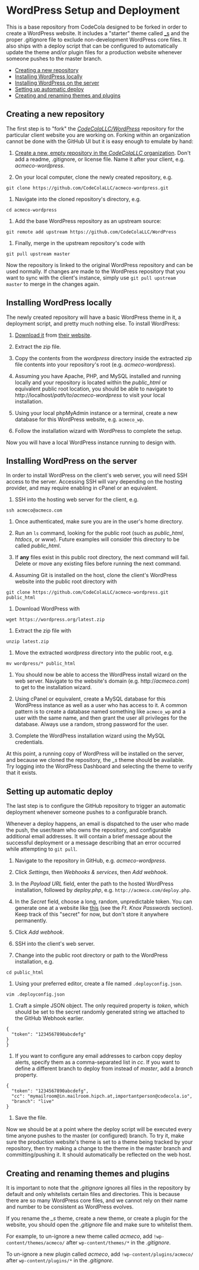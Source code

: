 # WordPress Setup and Deployment

This is a base repository from CodeCola designed to be forked in order to create a WordPress website. It includes a "starter" theme called [_s](http://underscores.me/) and the proper .gitignore file to exclude non-development WordPress core files. It also ships with a deploy script that can be configured to automatically update the theme and/or plugin files for a production website whenever someone pushes to the master branch.

* [Creating a new repository](#creating-a-new-repository)
* [Installing WordPress locally](#installing-wordpress-locally)
* [Installing WordPress on the server](#installing-wordpress-on-the-server)
* [Setting up automatic deploy](#setting-up-automatic-deploy)
* [Creating and renaming themes and plugins](#creating-and-renaming-themes-and-plugins)

## Creating a new repository

The first step is to "fork" the *[CodeColaLLC/WordPress](https://github.com/CodeColaLLC/WordPress)* repository for the particular client website you are working on. Forking within an organization cannot be done with the GitHub UI but it is easy enough to emulate by hand:

1. [Create a new, empty repository in the *CodeColaLLC* organization](https://github.com/organizations/CodeColaLLC/repositories/new). Don't add a readme, .gitignore, or license file. Name it after your client, e.g. *acmeco-wordpress*.

1. On your local computer, clone the newly created repository, e.g.
  ```
  git clone https://github.com/CodeColaLLC/acmeco-wordpress.git
  ```

1. Navigate into the cloned repository's directory, e.g.
  ```
  cd acmeco-wordpress
  ```

1. Add the base WordPress repository as an upstream source:
  ```
  git remote add upstream https://github.com/CodeColaLLC/WordPress
  ```

1. Finally, merge in the upstream repository's code with
  ```
  git pull upstream master
  ```

Now the repository is linked to the original WordPress repository and can be used normally. If changes are made to the WordPress repository that you want to sync with the client's instance, simply use `git pull upstream master` to merge in the changes again.

## Installing WordPress locally

The newly created repository will have a basic WordPress theme in it, a deployment script, and pretty much nothing else. To install WordPress:

1. [Download it](https://wordpress.org/latest.zip) from [their website](https://wordpress.org/).

1. Extract the zip file.

1. Copy the contents from the *wordpress* directory inside the extracted zip file contents into your repository's root (e.g. *acmeco-wordpress*).

1. Assuming you have Apache, PHP, and MySQL installed and running locally and your repository is located within the *public_html* or equivalent public root location, you should be able to navigate to http://localhost/*path/to*/*acmeco-wordpress* to visit your local installation.

1. Using your local phpMyAdmin instance or a terminal, create a new database for this WordPress website, e.g. `acmeco_wp`.

1. Follow the installation wizard with WordPress to complete the setup.

Now you will have a local WordPress instance running to design with.

## Installing WordPress on the server

In order to install WordPress on the client's web server, you will need SSH access to the server. Accessing SSH will vary depending on the hosting provider, and may require enabling in cPanel or an equivalent.

1. SSH into the hosting web server for the client, e.g.
  ```
  ssh acmeco@acmeco.com
  ```

1. Once authenticated, make sure you are in the user's home directory.

1. Run an `ls` command, looking for the public root (such as *public_html*, *htdocs*, or *www*). Future examples will consider this directory to be called *public_html*. 

1. If **any** files exist in this public root directory, the next command will fail. Delete or move any existing files before running the next command.

1. Assuming Git is installed on the host, clone the client's WordPress website into the public root directory with
  ```
  git clone https://github.com/CodeColaLLC/acmeco-wordpress.git public_html
  ```

1. Download WordPress with
  ```
  wget https://wordpress.org/latest.zip
  ```

1. Extract the zip file with
  ```
  unzip latest.zip
  ```

1. Move the extracted *wordpress* directory into the public root, e.g.
  ```
  mv wordpress/* public_html
  ```

1. You should now be able to access the WordPress install wizard on the web server. Navigate to the website's domain (e.g. http://*acmeco.com*) to get to the installation wizard.

1. Using cPanel or equivalent, create a MySQL database for this WordPress instance as well as a user who has access to it. A common pattern is to create a database named something like `acmeco_wp` and a user with the same name, and then grant the user all privileges for the database. Always use a random, strong password for the user.

1. Complete the WordPress installation wizard using the MySQL credentials.

At this point, a running copy of WordPress will be installed on the server, and because we cloned the repository, the *_s* theme should be available. Try logging into the WordPress Dashboard and selecting the theme to verify that it exists.

## Setting up automatic deploy

The last step is to configure the GitHub repository to trigger an automatic deployment whenever someone pushes to a configurable branch.

Whenever a deploy happens, an email is dispatched to the user who made the push, the user/team who owns the repository, and configurable additional email addresses. It will contain a brief message about the successful deployment or a message describing that an error occurred while attempting to `git pull`.

1. Navigate to the repository in GitHub, e.g. *acmeco-wordpress*.

1. Click *Settings*, then *Webhooks & services*, then *Add webhook*.

1. In the *Payload URL* field, enter the path to the hosted WordPress installation, followed by *deploy.php*, e.g. `http://acmeco.com/deploy.php`.

1. In the *Secret* field, choose a long, random, unpredictable token. You can generate one at a website like [this](http://randomkeygen.com/) (see the *Ft. Knox Passwords* section). Keep track of this "secret" for now, but don't store it anywhere permanently.

1. Click *Add webhook*.

1. SSH into the client's web server.

1. Change into the public root directory or path to the WordPress installation, e.g.
  ```
  cd public_html
  ```

1. Using your preferred editor, create a file named `.deployconfig.json`.
  ```
  vim .deployconfig.json
  ```

1. Craft a simple JSON object. The only required property is *token*, which should be set to the secret randomly generated string we attached to the GitHub Webhook earlier.
  ```
  {
    "token": "1234567890abcdefg"
  }
  }
  ```

1. If you want to configure any email addresses to carbon copy deploy alerts, specify them as a comma-separated list in *cc*. If you want to define a different branch to deploy from instead of *master*, add a *branch* property.
  ```
  {
    "token": "1234567890abcdefg",
    "cc": "mymailroom@in.mailroom.hipch.at,importantperson@codecola.io",
    "branch": "live"
  }
  ```

1. Save the file.

Now we should be at a point where the deploy script will be executed every time anyone pushes to the master (or configured) branch. To try it, make sure the production website's theme is set to a theme being tracked by your repository, then try making a change to the theme in the master branch and committing/pushing it. It should automatically be reflected on the web host.

## Creating and renaming themes and plugins

It is important to note that the *.gitignore* ignores all files in the repository by default and only whitelists certain files and directories. This is because there are so many WordPress core files, and we cannot rely on their name and number to be consistent as WordPress evolves.

If you rename the *_s* theme, create a new theme, or create a plugin for the website, you should open the *.gitignore* file and make sure to whitelist them.

For example, to un-ignore a new theme called *acmeco*, add `!wp-content/themes/acmeco/` after `wp-content/themes/*` in the *.gitignore*.

To un-ignore a new plugin called *acmeco*, add `!wp-content/plugins/acmeco/` after `wp-content/plugins/*` in the *.gitignore*.
